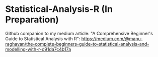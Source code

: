 # Statistical-Analysis-R (In Preparation)
Github companion to my medium article: "A Comprehensive Beginner's Guide to Statistical Analysis with R": https://medium.com/@manu-raghavan/the-complete-beginners-guide-to-statistical-analysis-and-modelling-with-r-d91da7c4b17a
